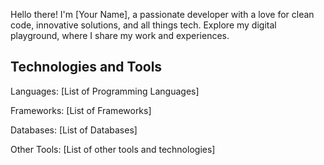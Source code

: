   <p>Hello there! I'm [Your Name], a passionate developer with a love for clean code, innovative solutions, and all things tech. Explore my digital playground, where I share my work and experiences.</p>
  <h2>Technologies and Tools</h2>
  <p>Languages: [List of Programming Languages]</p>
  <p>Frameworks: [List of Frameworks]</p>
  <p>Databases: [List of Databases]</p>
  <p>Other Tools: [List of other tools and technologies]</p>

